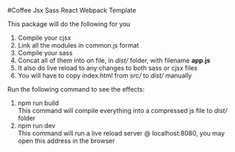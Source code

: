 #Coffee Jsx Sass React Webpack Template

This package will do the following for you
1. Compile your cjsx
2. Link all the modules in common.js format
3. Compile your sass
4. Concat all of them into on file, in _dist/_ folder, with filename **app.js**
5. It also do live reload to any changes to both sass or cjsx files
6. You will have to copy index.html from _src/_ to _dist/_ manually

Run the following command to see the effects:
1. npm run build  
This command will compile everything into a compressed js file to _dist/_ folder
2. npm run dev  
This command will run a live reload server @ localhost:8080, you may open this
address in the browser

